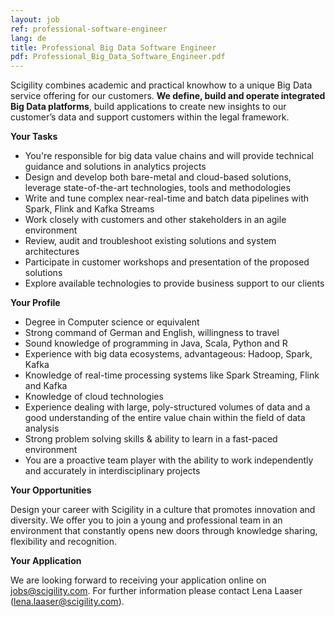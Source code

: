 ```yaml
---
layout: job
ref: professional-software-engineer
lang: de
title: Professional Big Data Software Engineer
pdf: Professional_Big_Data_Software_Engineer.pdf
---
```


Scigility combines academic and practical knowhow to a unique Big Data service offering for our customers. **We define, build and operate integrated Big Data platforms**, build applications to create new insights to our customer’s data and support customers within the legal framework.

**Your Tasks**

* You're responsible for big data value chains and will provide technical guidance and solutions in analytics projects
* Design and develop both bare-metal and cloud-based solutions, leverage state-of-the-art technologies, tools and methodologies
* Write and tune complex near-real-time and batch data pipelines with Spark, Flink and Kafka Streams
* Work closely with customers and other stakeholders in an agile environment
* Review, audit and troubleshoot existing solutions and system architectures
* Participate in customer workshops and presentation of the proposed solutions
* Explore available technologies to provide business support to our clients

**Your Profile**

* Degree in Computer science or equivalent
* Strong command of German and English, willingness to travel
* Sound knowledge of programming in Java, Scala, Python and R
* Experience with big data ecosystems, advantageous: Hadoop, Spark, Kafka
* Knowledge of real-time processing systems like Spark Streaming, Flink and Kafka
* Knowledge of cloud technologies
* Experience dealing with large, poly-structured volumes of data and a good understanding of the entire value chain within the field of data analysis
* Strong problem solving skills & ability to learn in a fast-paced environment
* You are a proactive team player with the ability to work independently and accurately in interdisciplinary projects

**Your Opportunities**

Design your career with Scigility in a culture that promotes innovation and diversity. We offer you to join a young and professional team in an environment that constantly opens new doors through knowledge sharing, flexibility and recognition.

**Your Application**

We are looking forward to receiving your application online on jobs@scigility.com. For further information please contact Lena Laaser (lena.laaser@scigility.com).
